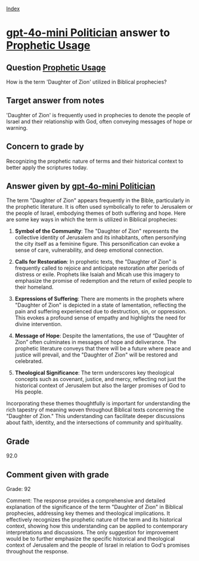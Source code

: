 
[Index](../../index.md)
# [gpt-4o-mini Politician](../../answering_models/gpt-4o-mini_Politician.md) answer to [Prophetic Usage](../../questions/Prophetic_Usage.md)

## Question [Prophetic Usage](../../questions/Prophetic_Usage.md)
How is the term 'Daughter of Zion' utilized in Biblical prophecies?

## Target answer from notes
'Daughter of Zion' is frequently used in prophecies to denote the people of Israel and their relationship with God, often conveying messages of hope or warning.

## Concern to grade by
Recognizing the prophetic nature of terms and their historical context to better apply the scriptures today.

## Answer given by [gpt-4o-mini Politician](../../answering_models/gpt-4o-mini_Politician.md)
The term "Daughter of Zion" appears frequently in the Bible, particularly in the prophetic literature. It is often used symbolically to refer to Jerusalem or the people of Israel, embodying themes of both suffering and hope. Here are some key ways in which the term is utilized in Biblical prophecies:

1. **Symbol of the Community**: The "Daughter of Zion" represents the collective identity of Jerusalem and its inhabitants, often personifying the city itself as a feminine figure. This personification can evoke a sense of care, vulnerability, and deep emotional connection.

2. **Calls for Restoration**: In prophetic texts, the "Daughter of Zion" is frequently called to rejoice and anticipate restoration after periods of distress or exile. Prophets like Isaiah and Micah use this imagery to emphasize the promise of redemption and the return of exiled people to their homeland.

3. **Expressions of Suffering**: There are moments in the prophets where "Daughter of Zion" is depicted in a state of lamentation, reflecting the pain and suffering experienced due to destruction, sin, or oppression. This evokes a profound sense of empathy and highlights the need for divine intervention.

4. **Message of Hope**: Despite the lamentations, the use of “Daughter of Zion” often culminates in messages of hope and deliverance. The prophetic literature conveys that there will be a future where peace and justice will prevail, and the "Daughter of Zion" will be restored and celebrated.

5. **Theological Significance**: The term underscores key theological concepts such as covenant, justice, and mercy, reflecting not just the historical context of Jerusalem but also the larger promises of God to His people.

Incorporating these themes thoughtfully is important for understanding the rich tapestry of meaning woven throughout Biblical texts concerning the "Daughter of Zion." This understanding can facilitate deeper discussions about faith, identity, and the intersections of community and spirituality.

## Grade
92.0

## Comment given with grade
Grade: 92

Comment: The response provides a comprehensive and detailed explanation of the significance of the term "Daughter of Zion" in Biblical prophecies, addressing key themes and theological implications. It effectively recognizes the prophetic nature of the term and its historical context, showing how this understanding can be applied to contemporary interpretations and discussions. The only suggestion for improvement would be to further emphasize the specific historical and theological context of Jerusalem and the people of Israel in relation to God's promises throughout the response.
